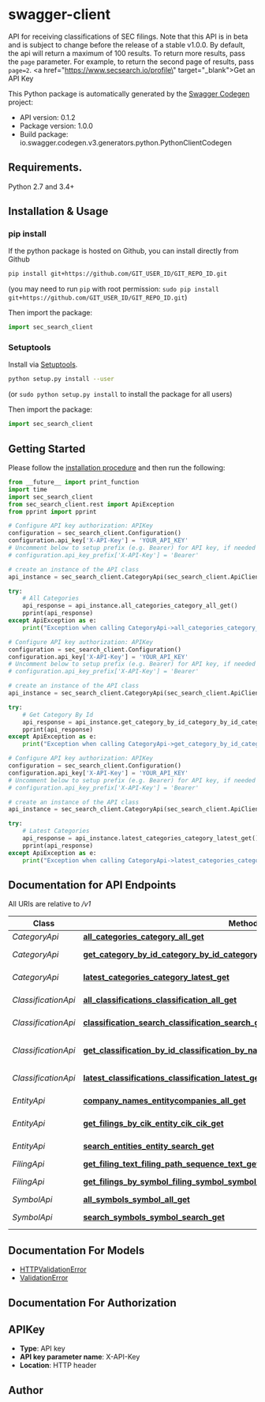 # swagger-client
API for receiving classifications of SEC filings.  Note that this API is in  beta and is subject to change before the release of a stable v1.0.0.  By default, the api will return a maximum of 100 results.   To return more results, pass the `page` parameter.   For example, to return the second page of results, pass `page=2`.  <a href=\"https://www.secsearch.io/profile\" target=\"_blank\">Get an API Key</a> 

This Python package is automatically generated by the [Swagger Codegen](https://github.com/swagger-api/swagger-codegen) project:

- API version: 0.1.2
- Package version: 1.0.0
- Build package: io.swagger.codegen.v3.generators.python.PythonClientCodegen

## Requirements.

Python 2.7 and 3.4+

## Installation & Usage
### pip install

If the python package is hosted on Github, you can install directly from Github

```sh
pip install git+https://github.com/GIT_USER_ID/GIT_REPO_ID.git
```
(you may need to run `pip` with root permission: `sudo pip install git+https://github.com/GIT_USER_ID/GIT_REPO_ID.git`)

Then import the package:

```python
import sec_search_client 
```

### Setuptools

Install via [Setuptools](http://pypi.python.org/pypi/setuptools).

```sh
python setup.py install --user
```
(or `sudo python setup.py install` to install the package for all users)

Then import the package:

```python
import sec_search_client
```

## Getting Started

Please follow the [installation procedure](#installation--usage) and then run the following:

```python
from __future__ import print_function
import time
import sec_search_client
from sec_search_client.rest import ApiException
from pprint import pprint

# Configure API key authorization: APIKey
configuration = sec_search_client.Configuration()
configuration.api_key['X-API-Key'] = 'YOUR_API_KEY'
# Uncomment below to setup prefix (e.g. Bearer) for API key, if needed
# configuration.api_key_prefix['X-API-Key'] = 'Bearer'

# create an instance of the API class
api_instance = sec_search_client.CategoryApi(sec_search_client.ApiClient(configuration))

try:
    # All Categories
    api_response = api_instance.all_categories_category_all_get()
    pprint(api_response)
except ApiException as e:
    print("Exception when calling CategoryApi->all_categories_category_all_get: %s\n" % e)

# Configure API key authorization: APIKey
configuration = sec_search_client.Configuration()
configuration.api_key['X-API-Key'] = 'YOUR_API_KEY'
# Uncomment below to setup prefix (e.g. Bearer) for API key, if needed
# configuration.api_key_prefix['X-API-Key'] = 'Bearer'

# create an instance of the API class
api_instance = sec_search_client.CategoryApi(sec_search_client.ApiClient(configuration))

try:
    # Get Category By Id
    api_response = api_instance.get_category_by_id_category_by_id_category_id_get()
    pprint(api_response)
except ApiException as e:
    print("Exception when calling CategoryApi->get_category_by_id_category_by_id_category_id_get: %s\n" % e)

# Configure API key authorization: APIKey
configuration = sec_search_client.Configuration()
configuration.api_key['X-API-Key'] = 'YOUR_API_KEY'
# Uncomment below to setup prefix (e.g. Bearer) for API key, if needed
# configuration.api_key_prefix['X-API-Key'] = 'Bearer'

# create an instance of the API class
api_instance = sec_search_client.CategoryApi(sec_search_client.ApiClient(configuration))

try:
    # Latest Categories
    api_response = api_instance.latest_categories_category_latest_get()
    pprint(api_response)
except ApiException as e:
    print("Exception when calling CategoryApi->latest_categories_category_latest_get: %s\n" % e)
```

## Documentation for API Endpoints

All URIs are relative to */v1*

Class | Method | HTTP request | Description
------------ | ------------- | ------------- | -------------
*CategoryApi* | [**all_categories_category_all_get**](docs/CategoryApi.md#all_categories_category_all_get) | **GET** /category/all | All Categories
*CategoryApi* | [**get_category_by_id_category_by_id_category_id_get**](docs/CategoryApi.md#get_category_by_id_category_by_id_category_id_get) | **GET** /category/by-id/{category_id} | Get Category By Id
*CategoryApi* | [**latest_categories_category_latest_get**](docs/CategoryApi.md#latest_categories_category_latest_get) | **GET** /category/latest | Latest Categories
*ClassificationApi* | [**all_classifications_classification_all_get**](docs/ClassificationApi.md#all_classifications_classification_all_get) | **GET** /classification/all | All Classifications
*ClassificationApi* | [**classification_search_classification_search_get**](docs/ClassificationApi.md#classification_search_classification_search_get) | **GET** /classification/search | Classification Search
*ClassificationApi* | [**get_classification_by_id_classification_by_name_classification_machine_name_get**](docs/ClassificationApi.md#get_classification_by_id_classification_by_name_classification_machine_name_get) | **GET** /classification/by-name/{classification_machine_name} | Get Classification By Id
*ClassificationApi* | [**latest_classifications_classification_latest_get**](docs/ClassificationApi.md#latest_classifications_classification_latest_get) | **GET** /classification/latest | Latest Classifications
*EntityApi* | [**company_names_entitycompanies_all_get**](docs/EntityApi.md#company_names_entitycompanies_all_get) | **GET** /entitycompanies/all | Company Names
*EntityApi* | [**get_filings_by_cik_entity_cik_cik_get**](docs/EntityApi.md#get_filings_by_cik_entity_cik_cik_get) | **GET** /entity/cik/{cik} | Get Filings By Cik
*EntityApi* | [**search_entities_entity_search_get**](docs/EntityApi.md#search_entities_entity_search_get) | **GET** /entity/search/ | Search Entities
*FilingApi* | [**get_filing_text_filing_path_sequence_text_get**](docs/FilingApi.md#get_filing_text_filing_path_sequence_text_get) | **GET** /filing/{path}/{sequence}/text | Get Filing Text
*FilingApi* | [**get_filings_by_symbol_filing_symbol_symbol_get**](docs/FilingApi.md#get_filings_by_symbol_filing_symbol_symbol_get) | **GET** /filing/symbol/{symbol} | Get Filings By Symbol
*SymbolApi* | [**all_symbols_symbol_all_get**](docs/SymbolApi.md#all_symbols_symbol_all_get) | **GET** /symbol/all | All Symbols
*SymbolApi* | [**search_symbols_symbol_search_get**](docs/SymbolApi.md#search_symbols_symbol_search_get) | **GET** /symbol/search | Search Symbols

## Documentation For Models

 - [HTTPValidationError](docs/HTTPValidationError.md)
 - [ValidationError](docs/ValidationError.md)

## Documentation For Authorization


## APIKey

- **Type**: API key
- **API key parameter name**: X-API-Key
- **Location**: HTTP header


## Author



